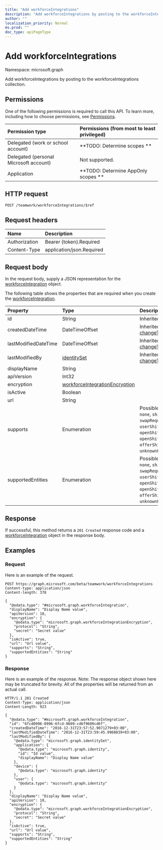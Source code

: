 ```yaml
---
title: "Add workforceIntegrations"
description: "Add workforceIntegrations by posting to the workforceIntegrations collection."
author: ""
localization_priority: Normal
ms.prod: ""
doc_type: apiPageType
---
```


# Add workforceIntegrations

Namespace: microsoft.graph

Add workforceIntegrations by posting to the workforceIntegrations collection.

## Permissions
One of the following permissions is required to call this API. To learn more, including how to choose permissions, see [Permissions](/concepts/permissions-reference.md).

|Permission type|Permissions (from most to least privileged)|
|:---|:---|
|Delegated (work or school account)|**TODO: Determine scopes **|
|Delegated (personal Microsoft account)|Not supported.|
|Application|**TODO: Determine AppOnly scopes **|

## HTTP request
<!-- {
  "blockType": "ignored"
}
-->
``` http
POST /teamwork/workforceIntegrations/$ref
```

## Request headers
|Name|Description|
|:---|:---|
|Authorization|Bearer {token}.Required|
|Content-Type|application/json.Required|

## Request body
In the request body, supply a JSON representation for the [workforceIntegration](../resources/workforceintegration.md) object.

The following table shows the properties that are required when you create the [workforceIntegration](../resources/workforceintegration.md).

|Property|Type|Description|
|:---|:---|:---|
|id|String| Inherited from [entity](../resources/entity.md)|
|createdDateTime|DateTimeOffset| Inherited from [changeTrackedEntity](../resources/changetrackedentity.md)|
|lastModifiedDateTime|DateTimeOffset| Inherited from [changeTrackedEntity](../resources/changetrackedentity.md)|
|lastModifiedBy|[identitySet](../resources/identityset.md)| Inherited from [changeTrackedEntity](../resources/changetrackedentity.md)|
|displayName|String||
|apiVersion|Int32||
|encryption|[workforceIntegrationEncryption](../resources/workforceintegrationencryption.md)||
|isActive|Boolean||
|url|String||
|supports|Enumeration| Possible values are: `none`, `shift`, `swapRequest`, `userShiftPreferences`, `openShift`, `openShiftRequest`, `offerShiftRequest`, `unknownFutureValue`.|
|supportedEntities|Enumeration| Possible values are: `none`, `shift`, `swapRequest`, `userShiftPreferences`, `openShift`, `openShiftRequest`, `offerShiftRequest`, `unknownFutureValue`.|



## Response
If successful, this method returns a `201 Created` response code and a [workforceIntegration](../resources/workforceintegration.md) object in the response body.

## Examples

### Request
Here is an example of the request.
<!-- {
  "blockType": "request",
  "name": "create_workforceintegration_from_"
}
-->
``` http
POST https://graph.microsoft.com/beta/teamwork/workforceIntegrations
Content-type: application/json
Content-length: 378

{
  "@odata.type": "#microsoft.graph.workforceIntegration",
  "displayName": "Display Name value",
  "apiVersion": 10,
  "encryption": {
    "@odata.type": "microsoft.graph.workforceIntegrationEncryption",
    "protocol": "String",
    "secret": "Secret value"
  },
  "isActive": true,
  "url": "Url value",
  "supports": "String",
  "supportedEntities": "String"
}
```

### Response
Here is an example of the response. Note: The response object shown here may be truncated for brevity. All of the properties will be returned from an actual call.
<!-- {
  "blockType": "response",
  "truncated": true,
  "@odata.type": "microsoft.graph.workforceintegration"
}
-->
``` http
HTTP/1.1 201 Created
Content-Type: application/json
Content-Length: 923

{
  "@odata.type": "#microsoft.graph.workforceIntegration",
  "id": "6fcd0996-0996-6fcd-9609-cd6f9609cd6f",
  "createdDateTime": "2016-12-31T23:57:52.9071279+03:00",
  "lastModifiedDateTime": "2016-12-31T23:59:45.9968839+03:00",
  "lastModifiedBy": {
    "@odata.type": "microsoft.graph.identitySet",
    "application": {
      "@odata.type": "microsoft.graph.identity",
      "id": "Id value",
      "displayName": "Display Name value"
    },
    "device": {
      "@odata.type": "microsoft.graph.identity"
    },
    "user": {
      "@odata.type": "microsoft.graph.identity"
    }
  },
  "displayName": "Display Name value",
  "apiVersion": 10,
  "encryption": {
    "@odata.type": "microsoft.graph.workforceIntegrationEncryption",
    "protocol": "String",
    "secret": "Secret value"
  },
  "isActive": true,
  "url": "Url value",
  "supports": "String",
  "supportedEntities": "String"
}
```

